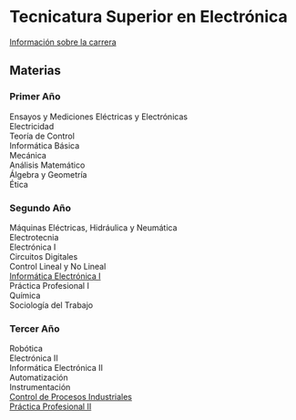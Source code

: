 

# Tecnicatura Superior en Electrónica

[Información sobre la carrera](http://donboscorosario.com.ar/carreras/tecnicaturasuperiorenelectronica.htm)

## Materias


### Primer Año

Ensayos y Mediciones Eléctricas y Electrónicas  
Electricidad  
Teoría de Control  
Informática Básica  
Mecánica  
Análisis Matemático  
Álgebra y Geometría  
Ética  
	
### Segundo Año

Máquinas Eléctricas, Hidráulica y Neumática  
Electrotecnia  
Electrónica I  
Circuitos Digitales  
Control Lineal y No Lineal  
[Informática Electrónica I](/web/#!/materias/informatica1)  
Práctica Profesional I  
Química  
Sociología del Trabajo  
 
### Tercer Año
Robótica  
Electrónica II  
Informática Electrónica II  
Automatización  
Instrumentación  
[Control de Procesos Industriales](/web/materias/cpi.html)   
[Práctica Profesional II](/web/#!/materias/pp2)  

  	 


